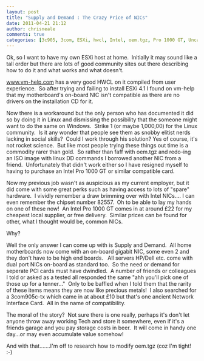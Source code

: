```yaml
---
layout: post
title: "Supply and Demand : The Crazy Price of NICs"
date: 2011-04-21 21:12
author: chrisneale
comments: true
categories: [3c905, 3com, ESXi, hwcl, Intel, oem.tgz, Pro 1000 GT, Uncategorized, Virtualisation, Virtualization, VMWare, whitebox]
---
```

Ok, so I want to have my own ESXi host at home.  Initially it may sound like a tall order but there are lots of good community sites out there describing how to do it and what works and what doesn't.

www.vm-help.com has a very good HWCL on it compiled from user experience.  So after trying and failing to install ESXi 4.1 I found on vm-help that my motherboard's on-board NIC isn't compatible as there are no drivers on the installation CD for it.

Now there is a workaround but the only person who has documented it did so by doing it in Linux and dismissing the possibility that the someone might want to do the same on Windows.  Strike 1 (or maybe 1,000,00) for the Linux community.  Is it any wonder that people see them as snobby elitist nerds lacking in social skills?  Could I work through his solution? Yes of course, it's not rocket science.  But like most people trying these things out time is a commodity rarer than gold.  So rather than faff with oem.tgz and redo-ing an ISO image with linux DD commands I borrowed another NIC from a friend.  Unfortunately that didn't work either so I have resigned myself to having to purchase an Intel Pro 1000 GT or similar compatible card.

Now my previous job wasn't as auspicious as my current employer, but it did come with some great perks such as having access to lots of "spare" hardware.  I vividly remember a draw brimming over with Intel NICs.... I can even remember the chipset number 82557.  Oh to be able to lay my hands on one of these now!  An Intel Pro 1000 GT comes in at around £22 for my cheapest local supplier, or free delivery.  Similar prices can be found for other, what I thought would be, common NICs.

Why?

Well the only answer I can come up with is Supply and Demand.  All home motherboards now come with an on-board gigabit NIC, some even 2 and they don't have to be high end boards.   All servers HP/Dell etc. come with dual port NICs on-board as standard too.  So the need or demand for seperate PCI cards must have dwindled.  A number of friends or colleagues I told or asked as a tested all responded the same "ahh you'll pick one of those up for a tenner..."  Only to be baffled when I told them that the rarity of these items means they are now like precious metals!  I also searched for a 3com905c-tx which came in at about £10 but that's one ancient Network Interface Card.  All in the name of compatibility.

The moral of the story?  Not sure there is one really, perhaps it's don't let anyone throw away working Tech and store it somewhere, even if it's a friends garage and you pay storage costs in beer.  It will come in handy one day...or may even accumulate value somehow!

And with that.......I'm off to research how to modify oem.tgz (coz I'm tight! :-)
